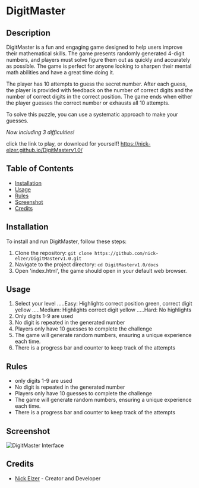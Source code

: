 # DigitMaster

## Description

DigitMaster is a fun and engaging game designed to help users improve their mathematical skills. The game presents randomly generated 4-digit numbers, and players must solve figure them out as quickly and accurately as possible. The game is perfect for anyone looking to sharpen their mental math abilities and have a great time doing it.

The player has 10 attempts to guess the secret number. After each guess, the player is provided with feedback on the number of correct digits and the number of correct digits in the correct position. The game ends when either the player guesses the correct number or exhausts all 10 attempts.

To solve this puzzle, you can use a systematic approach to make your guesses.

*Now including 3 difficulties!*

click the link to play, or download for yourself!
https://nick-elzer.github.io/DigitMasterv1.0/

## Table of Contents

- [Installation](#installation)
- [Usage](#usage)
- [Rules](#rules)
- [Screenshot](#screenshot)
- [Credits](#credits)

## Installation

To install and run DigitMaster, follow these steps:

1. Clone the repository:
``` git clone https://github.com/nick-elzer/DigitMasterv1.0.git ```
2. Navigate to the project directory:
``` cd DigitMasterv1.0/docs ```
4. Open 'index.html', the game should open in your default web browser.

## Usage

 1. Select your level</h4>
 .....Easy: Highlights correct position green, correct digit yellow</h4>
 .....Medium: Highlights correct digit yellow</h4>
 .....Hard: No highlights</h4>
 2. Only digits 1-9 are used</h4>
 3. No digit is repeated in the generated number</h4>
 4. Players only have 10 guesses to complete the challenge</h4>
 5. The game will generate random numbers, ensuring a unique experience each time.</h4>
 6. There is a progress bar and counter to keep track of the attempts</h4>

## Rules

- only digits 1-9 are used
- No digit is repeated in the generated number
- Players only have 10 guesses to complete the challenge
- The game will generate random numbers, ensuring a unique experience each time.
- There is a progress bar and counter to keep track of the attempts

## Screenshot

![DigitMaster Interface](docs/DigitMasterCapture2.png)

## Credits

- [Nick Elzer](https://github.com/nick-elzer) - Creator and Developer
